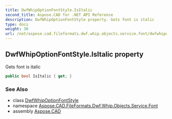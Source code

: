 ```yaml
---
title: DwfWhipOptionFontStyle.IsItalic
second_title: Aspose.CAD for .NET API Reference
description: DwfWhipOptionFontStyle property. Gets font is italic
type: docs
weight: 30
url: /net/aspose.cad.fileformats.dwf.whip.objects.service.font/dwfwhipoptionfontstyle/isitalic/
---
```

## DwfWhipOptionFontStyle.IsItalic property

Gets font is italic

```csharp
public bool IsItalic { get; }
```

### See Also

* class [DwfWhipOptionFontStyle](../)
* namespace [Aspose.CAD.FileFormats.Dwf.Whip.Objects.Service.Font](../../dwfwhipoptionfontstyle/)
* assembly [Aspose.CAD](../../../)


